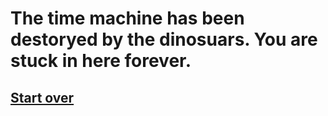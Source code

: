 # The time machine has been destoryed by the dinosuars. You are stuck in here forever.

## [Start over](../../../year/home.md)